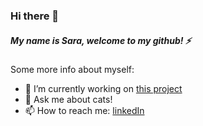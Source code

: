 ### Hi there 👋

<!--
**sarasamain/sarasamain** is a ✨ _special_ ✨ repository because its `README.md` (this file) appears on your GitHub profile.
-->
##### My name is Sara, welcome to my github! ⚡ 

Some more info about myself:
- 🔭 I’m currently working on [this project](https://github.com/sarasamain/Furniss-FrontEnd)
- 💬 Ask me about cats!
- 📫 How to reach me: [linkedIn](https://www.linkedin.com/in/sara-samain/)

